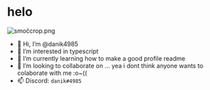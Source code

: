 # helo

![smočcrop.png](https://cdn.discordapp.com/attachments/733703994018496564/828907015362969650/smoccrop.png)

- 👋 Hi, I’m @danik4985
- 👀 I’m interested in typescript
- 🌱 I’m currently learning how to make a good profile readme
- 💞️ I’m looking to collaborate on ... yea i dont think anyone wants to colaborate with me :o~((
- 📫 Discord: `danik#4985`

<!---
danik4985/danik4985 is a ✨ special ✨ repository because its `README.md` (this file) appears on your GitHub profile.
You can click the Preview link to take a look at your changes.
--->
